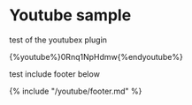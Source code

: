 # Youtube sample

test of the youtubex plugin

{%youtube%}0Rnq1NpHdmw{%endyoutube%}

test include footer below

{% include "/youtube/footer.md" %}
